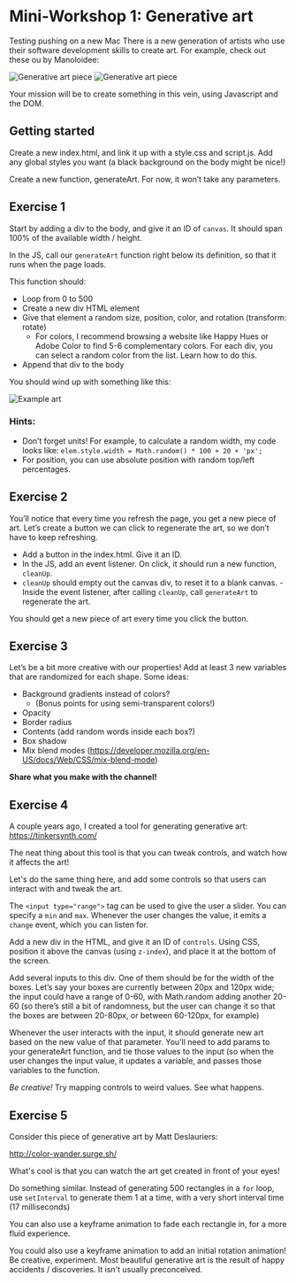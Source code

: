 # Mini-Workshop 1: Generative art
Testing pushing on a new Mac
There is a new generation of artists who use their software development skills to create art. For example, check out these ou by Manoloidee:

![Generative art piece](./art-1.jpg)
![Generative art piece](./art-2.jpg)

Your mission will be to create something in this vein, using Javascript and the DOM.

## Getting started

Create a new index.html, and link it up with a style.css and script.js. Add any global styles you want (a black background on the body might be nice!)

Create a new function, generateArt. For now, it won’t take any parameters.

## Exercise 1

Start by adding a div to the body, and give it an ID of `canvas`. It should span 100% of the available width / height.

In the JS, call our `generateArt` function right below its definition, so that it runs when the page loads.

This function should:

- Loop from 0 to 500
- Create a new div HTML element
- Give that element a random size, position, color, and rotation (transform: rotate)
  - For colors, I recommend browsing a website like Happy Hues or Adobe Color to find 5-6 complementary colors. For each div, you can select a random color from the list. Learn how to do this.
- Append that div to the body

You should wind up with something like this:

![Example art](./ex-1-example.png)

### Hints:

- Don’t forget units! For example, to calculate a random width, my code looks like: `elem.style.width = Math.random() * 100 + 20 + 'px';`
- For position, you can use absolute position with random top/left percentages.

## Exercise 2

You’ll notice that every time you refresh the page, you get a new piece of art. Let’s create a button we can click to regenerate the art, so we don’t have to keep refreshing.

- Add a button in the index.html. Give it an ID.
- In the JS, add an event listener. On click, it should run a new function, `cleanUp`.
- `cleanUp` should empty out the canvas div, to reset it to a blank canvas.
  -Inside the event listener, after calling `cleanUp`, call `generateArt` to regenerate the art.

You should get a new piece of art every time you click the button.

## Exercise 3

Let’s be a bit more creative with our properties! Add at least 3 new variables that are randomized for each shape. Some ideas:

- Background gradients instead of colors?
  - (Bonus points for using semi-transparent colors!)
- Opacity
- Border radius
- Contents (add random words inside each box?)
- Box shadow
- Mix blend modes (https://developer.mozilla.org/en-US/docs/Web/CSS/mix-blend-mode)

**Share what you make with the channel!**

## Exercise 4

A couple years ago, I created a tool for generating generative art: https://tinkersynth.com/

The neat thing about this tool is that you can tweak controls, and watch how it affects the art!

Let's do the same thing here, and add some controls so that users can interact with and tweak the art.

The `<input type="range">` tag can be used to give the user a slider. You can specify a `min` and `max`. Whenever the user changes the value, it emits a `change` event, which you can listen for.

Add a new div in the HTML, and give it an ID of `controls`. Using CSS, position it above the canvas (using `z-index`), and place it at the bottom of the screen.

Add several inputs to this div. One of them should be for the width of the boxes. Let’s say your boxes are currently between 20px and 120px wide; the input could have a range of 0-60, with Math.random adding another 20-60 (so there’s still a bit of randomness, but the user can change it so that the boxes are between 20-80px, or between 60-120px, for example)

Whenever the user interacts with the input, it should generate new art based on the new value of that parameter. You’ll need to add params to your generateArt function, and tie those values to the input (so when the user changes the input value, it updates a variable, and passes those variables to the function.

_Be creative!_ Try mapping controls to weird values. See what happens.

## Exercise 5

Consider this piece of generative art by Matt Deslauriers:

http://color-wander.surge.sh/

What's cool is that you can watch the art get created in front of your eyes!

Do something similar. Instead of generating 500 rectangles in a `for` loop, use `setInterval` to generate them 1 at a time, with a very short interval time (17 milliseconds)

You can also use a keyframe animation to fade each rectangle in, for a more fluid experience.

You could also use a keyframe animation to add an initial rotation animation! Be creative, experiment. Most beautiful generative art is the result of happy accidents / discoveries. It isn't usually preconceived.
